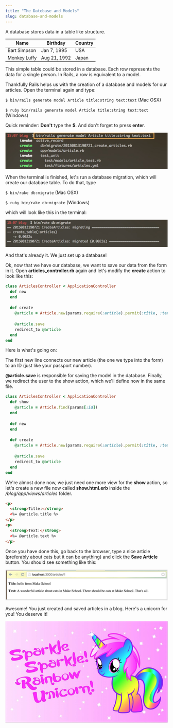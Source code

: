 ```yaml
---
title: "The Datebase and Models"
slug: database-and-models
---     
```


A database stores data in a table like structure.

| Name          | Birthday      | Country  |
| ------------- | ------------- | -------- |
| Bart Simpson  | Jan 7, 1995   | USA      |
| Monkey Luffy  | Aug 21, 1992  | Japan    |

This simple table could be stored in a database. Each row represents the data for a single person. In Rails, a row is equivalent to a model.

Thankfully Rails helps us with the creation of a database and models for our articles. Open the terminal again and type:

`$ bin/rails generate model Article title:string text:text` (Mac OSX)

`$ ruby bin/rails generate model Article title:string text:text` (Windows)

Quick reminder: **Don't** type the **$**. And don't forget to press **enter**.

![Generate Article model](./1-generate-model-article.png "Generate Article model")

When the terminal is finished, let's run a database migration, which will create our database table. To do that, type

`$ bin/rake db:migrate` (Mac OSX)

`$ ruby bin/rake db:migrate` (Windows)

which will look like this in the terminal:

![Created article in terminal](./2-created-article.png "Created article in terminal")

And that's already it. We just set up a database!

Ok, now that we have our database, we want to save our data from the form in it. Open **articles_controller.rb** again and let's modify the **create** action to look like this:

```ruby
class ArticlesController < ApplicationController
  def new
  end

  def create
    @article = Article.new(params.require(:article).permit(:title, :text))
     
    @article.save
    redirect_to @article
  end
end
```

Here is what's going on:

The first new line connects our new article (the one we type into the form) to an ID (just like your passport number).

**@article.save** is responsible for saving the model in the database. Finally, we redirect the user to the show action, which we'll define now in the same file.

```ruby
class ArticlesController < ApplicationController
  def show
    @article = Article.find(params[:id])
  end

  def new
  end

  def create
    @article = Article.new(params.require(:article).permit(:title, :text))
     
    @article.save
    redirect_to @article
  end
end
```

We're almost done now, we just need one more view for the **show** action, so let's create a new file now called **show.html.erb** inside the */blog/app/views/articles* folder. 

```html
<p>
  <strong>Title:</strong>
  <%= @article.title %>
</p>
<p>
  <strong>Text:</strong>
  <%= @article.text %>
</p>
```

Once you have done this, go back to the browser, type a nice article (preferably about cats but it can be anything) and click the **Save Article** button. You should see something like this:

![Article from database in browser](./3-article-from-db.png "Article from database in browser")

Awesome! You just created and saved articles in a blog. Here's a unicorn for you! You deserve it!

![Colorful unicorn](./4-unicorn.png "Colorful unicorn")

